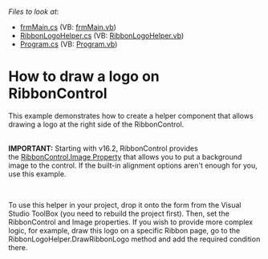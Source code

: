 <!-- default file list -->
*Files to look at*:

* [frmMain.cs](./CS/frmMain.cs) (VB: [frmMain.vb](./VB/frmMain.vb))
* [RibbonLogoHelper.cs](./CS/LogoHelper/RibbonLogoHelper.cs) (VB: [RibbonLogoHelper.vb](./VB/LogoHelper/RibbonLogoHelper.vb))
* [Program.cs](./CS/Program.cs) (VB: [Program.vb](./VB/Program.vb))
<!-- default file list end -->
# How to draw a logo on RibbonControl


<p>This example demonstrates how to create a helper component that allows drawing a logo at the right side of the RibbonControl.<br><br></p>
<p><strong>IMPORTANT:</strong> Starting with v16.2, RibbonControl provides the <a href="https://documentation.devexpress.com/WindowsForms/DevExpress.XtraBars.Ribbon.RibbonControl.Image.property">RibbonControl.Image Property</a> that allows you to put a background image to the control. If the built-in alignment options aren't enough for you, use this example.</p>
<br>
<p>To use this helper in your project, drop it onto the form from the Visual Studio ToolBox (you need to rebuild the project first). Then, set the RibbonControl and Image properties. If you wish to provide more complex logic, for example, draw this logo on a specific Ribbon page, go to the RibbonLogoHelper.DrawRibbonLogo method and add the required condition there.</p>

<br/>


